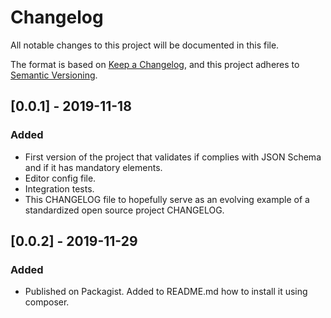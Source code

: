 # Changelog
All notable changes to this project will be documented in this file.

The format is based on [Keep a Changelog](https://keepachangelog.com/en/1.0.0/),
and this project adheres to [Semantic Versioning](https://semver.org/spec/v2.0.0.html).

## [0.0.1] - 2019-11-18
### Added
- First version of the project that validates if complies with JSON Schema and if it has mandatory elements.
- Editor config file.
- Integration tests.
- This CHANGELOG file to hopefully serve as an evolving example of a
  standardized open source project CHANGELOG.

## [0.0.2] - 2019-11-29
### Added
- Published on Packagist. Added to README.md how to install it using composer.
